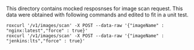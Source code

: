 This directory contains mocked resposnses for image scan request.
This data were obtained with following commands and edited to fit in a unit test.

```
roxcurl '/v1/images/scan' -X POST --data-raw '{"imageName" : "nginx:latest","force" : true}'
roxcurl '/v1/images/scan' -X POST --data-raw '{"imageName" : "jenkins:lts","force" : true}'
```

